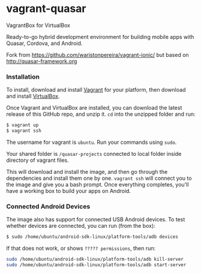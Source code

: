 # vagrant-quasar
VagrantBox for VirtualBox

Ready-to-go hybrid development environment for building mobile apps with Quasar, Cordova, and Android.

Fork from https://github.com/waristonpereira/vagrant-ionic/ but based on http://quasar-framework.org

### Installation


To install, download and install [Vagrant](https://www.vagrantup.com/downloads.html) for your platform, then download and install [VirtualBox](http://virtualbox.org/).

Once Vagrant and VirtualBox are installed, you can download the latest release of this GitHub repo, and unzip it. `cd` into the unzipped folder and run:

```bash
$ vagrant up
$ vagrant ssh
```

The username for vagrant is `ubuntu`. Run your commands using `sudo`. 

Your shared folder is `/quasar-projects` connected to local folder inside directory of vagrant files.

This will download and install the image, and then go through the dependencies and install them one by one. `vagrant ssh` will connect you to the image and give you a bash prompt. Once everything completes, you'll have a working box to build your apps on Android.

### Connected Android Devices

The image also has support for connected USB Android devices. To test whether devices are connected, you can run (from the box):

```bash
$ sudo /home/ubuntu/android-sdk-linux/platform-tools/adb devices
```

If that does not work, or shows `????? permissions`, then run:

```bash
sudo /home/ubuntu/android-sdk-linux/platform-tools/adb kill-server
sudo /home/ubuntu/android-sdk-linux/platform-tools/adb start-server
```
